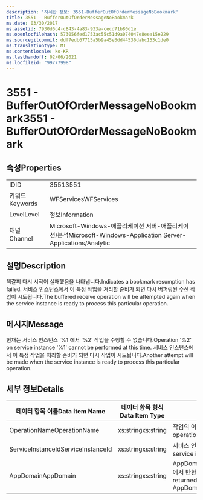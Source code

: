 ```yaml
---
description: '자세한 정보: 3551-BufferOutOfOrderMessageNoBookmark'
title: 3551 - BufferOutOfOrderMessageNoBookmark
ms.date: 03/30/2017
ms.assetid: 7930d6c4-c843-4a83-933a-cecd71b80d1e
ms.openlocfilehash: 573056fed1753ac55c51d9a074047e8eea15e229
ms.sourcegitcommit: ddf7edb67715a5b9a45e3dd44536dabc153c1de0
ms.translationtype: MT
ms.contentlocale: ko-KR
ms.lasthandoff: 02/06/2021
ms.locfileid: "99777998"
---
```

# <a name="3551---bufferoutofordermessagenobookmark"></a><span data-ttu-id="e68ff-103">3551 - BufferOutOfOrderMessageNoBookmark</span><span class="sxs-lookup"><span data-stu-id="e68ff-103">3551 - BufferOutOfOrderMessageNoBookmark</span></span>

## <a name="properties"></a><span data-ttu-id="e68ff-104">속성</span><span class="sxs-lookup"><span data-stu-id="e68ff-104">Properties</span></span>  
  
|||  
|-|-|  
|<span data-ttu-id="e68ff-105">ID</span><span class="sxs-lookup"><span data-stu-id="e68ff-105">ID</span></span>|<span data-ttu-id="e68ff-106">3551</span><span class="sxs-lookup"><span data-stu-id="e68ff-106">3551</span></span>|  
|<span data-ttu-id="e68ff-107">키워드</span><span class="sxs-lookup"><span data-stu-id="e68ff-107">Keywords</span></span>|<span data-ttu-id="e68ff-108">WFServices</span><span class="sxs-lookup"><span data-stu-id="e68ff-108">WFServices</span></span>|  
|<span data-ttu-id="e68ff-109">Level</span><span class="sxs-lookup"><span data-stu-id="e68ff-109">Level</span></span>|<span data-ttu-id="e68ff-110">정보</span><span class="sxs-lookup"><span data-stu-id="e68ff-110">Information</span></span>|  
|<span data-ttu-id="e68ff-111">채널</span><span class="sxs-lookup"><span data-stu-id="e68ff-111">Channel</span></span>|<span data-ttu-id="e68ff-112">Microsoft-Windows-애플리케이션 서버-애플리케이션/분석</span><span class="sxs-lookup"><span data-stu-id="e68ff-112">Microsoft-Windows-Application Server-Applications/Analytic</span></span>|  
  
## <a name="description"></a><span data-ttu-id="e68ff-113">설명</span><span class="sxs-lookup"><span data-stu-id="e68ff-113">Description</span></span>  

 <span data-ttu-id="e68ff-114">책갈피 다시 시작이 실패했음을 나타냅니다.</span><span class="sxs-lookup"><span data-stu-id="e68ff-114">Indicates a bookmark resumption has failed.</span></span> <span data-ttu-id="e68ff-115">서비스 인스턴스에서 이 특정 작업을 처리할 준비가 되면 다시 버퍼링된 수신 작업이 시도됩니다.</span><span class="sxs-lookup"><span data-stu-id="e68ff-115">The buffered receive operation will be attempted again when the service instance is ready to process this particular operation.</span></span>  
  
## <a name="message"></a><span data-ttu-id="e68ff-116">메시지</span><span class="sxs-lookup"><span data-stu-id="e68ff-116">Message</span></span>  

 <span data-ttu-id="e68ff-117">현재는 서비스 인스턴스 '%1'에서 '%2' 작업을 수행할 수 없습니다.</span><span class="sxs-lookup"><span data-stu-id="e68ff-117">Operation '%2' on service instance '%1' cannot be performed at this time.</span></span> <span data-ttu-id="e68ff-118">서비스 인스턴스에서 이 특정 작업을 처리할 준비가 되면 다시 작업이 시도됩니다.</span><span class="sxs-lookup"><span data-stu-id="e68ff-118">Another attempt will be made when the service instance is ready to process this particular operation.</span></span>  
  
## <a name="details"></a><span data-ttu-id="e68ff-119">세부 정보</span><span class="sxs-lookup"><span data-stu-id="e68ff-119">Details</span></span>  
  
|<span data-ttu-id="e68ff-120">데이터 항목 이름</span><span class="sxs-lookup"><span data-stu-id="e68ff-120">Data Item Name</span></span>|<span data-ttu-id="e68ff-121">데이터 항목 형식</span><span class="sxs-lookup"><span data-stu-id="e68ff-121">Data Item Type</span></span>|<span data-ttu-id="e68ff-122">설명</span><span class="sxs-lookup"><span data-stu-id="e68ff-122">Description</span></span>|  
|--------------------|--------------------|-----------------|  
|<span data-ttu-id="e68ff-123">OperationName</span><span class="sxs-lookup"><span data-stu-id="e68ff-123">OperationName</span></span>|<span data-ttu-id="e68ff-124">xs:string</span><span class="sxs-lookup"><span data-stu-id="e68ff-124">xs:string</span></span>|<span data-ttu-id="e68ff-125">작업의 이름입니다.</span><span class="sxs-lookup"><span data-stu-id="e68ff-125">The name of the operation.</span></span>|  
|<span data-ttu-id="e68ff-126">ServiceInstanceId</span><span class="sxs-lookup"><span data-stu-id="e68ff-126">ServiceInstanceId</span></span>|<span data-ttu-id="e68ff-127">xs:string</span><span class="sxs-lookup"><span data-stu-id="e68ff-127">xs:string</span></span>|<span data-ttu-id="e68ff-128">서비스 인스턴스의 ID입니다.</span><span class="sxs-lookup"><span data-stu-id="e68ff-128">The id of the service instance.</span></span>|  
|<span data-ttu-id="e68ff-129">AppDomain</span><span class="sxs-lookup"><span data-stu-id="e68ff-129">AppDomain</span></span>|<span data-ttu-id="e68ff-130">xs:string</span><span class="sxs-lookup"><span data-stu-id="e68ff-130">xs:string</span></span>|<span data-ttu-id="e68ff-131">AppDomain.CurrentDomain.FriendlyName에서 반환되는 문자열입니다.</span><span class="sxs-lookup"><span data-stu-id="e68ff-131">The string returned by AppDomain.CurrentDomain.FriendlyName.</span></span>|
